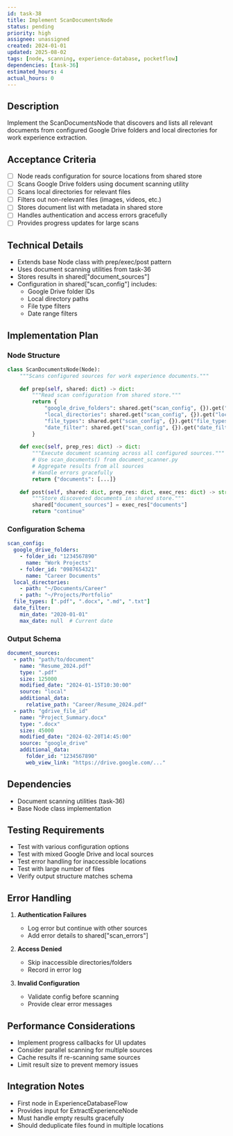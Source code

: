 ```yaml
---
id: task-38
title: Implement ScanDocumentsNode
status: pending
priority: high
assignee: unassigned
created: 2024-01-01
updated: 2025-08-02
tags: [node, scanning, experience-database, pocketflow]
dependencies: [task-36]
estimated_hours: 4
actual_hours: 0
---
```


## Description

Implement the ScanDocumentsNode that discovers and lists all relevant documents from configured Google Drive folders and local directories for work experience extraction.

## Acceptance Criteria

- [ ] Node reads configuration for source locations from shared store
- [ ] Scans Google Drive folders using document scanning utility
- [ ] Scans local directories for relevant files
- [ ] Filters out non-relevant files (images, videos, etc.)
- [ ] Stores document list with metadata in shared store
- [ ] Handles authentication and access errors gracefully
- [ ] Provides progress updates for large scans

## Technical Details

- Extends base Node class with prep/exec/post pattern
- Uses document scanning utilities from task-36
- Stores results in shared["document_sources"]
- Configuration in shared["scan_config"] includes:
  - Google Drive folder IDs
  - Local directory paths
  - File type filters
  - Date range filters

## Implementation Plan

### Node Structure

```python
class ScanDocumentsNode(Node):
    """Scans configured sources for work experience documents."""
    
    def prep(self, shared: dict) -> dict:
        """Read scan configuration from shared store."""
        return {
            "google_drive_folders": shared.get("scan_config", {}).get("google_drive_folders", []),
            "local_directories": shared.get("scan_config", {}).get("local_directories", []),
            "file_types": shared.get("scan_config", {}).get("file_types", [".pdf", ".docx", ".md"]),
            "date_filter": shared.get("scan_config", {}).get("date_filter", {})
        }
    
    def exec(self, prep_res: dict) -> dict:
        """Execute document scanning across all configured sources."""
        # Use scan_documents() from document_scanner.py
        # Aggregate results from all sources
        # Handle errors gracefully
        return {"documents": [...]}
    
    def post(self, shared: dict, prep_res: dict, exec_res: dict) -> str:
        """Store discovered documents in shared store."""
        shared["document_sources"] = exec_res["documents"]
        return "continue"
```

### Configuration Schema

```yaml
scan_config:
  google_drive_folders:
    - folder_id: "1234567890"
      name: "Work Projects"
    - folder_id: "0987654321"
      name: "Career Documents"
  local_directories:
    - path: "~/Documents/Career"
    - path: "~/Projects/Portfolio"
  file_types: [".pdf", ".docx", ".md", ".txt"]
  date_filter:
    min_date: "2020-01-01"
    max_date: null  # Current date
```

### Output Schema

```yaml
document_sources:
  - path: "path/to/document"
    name: "Resume_2024.pdf"
    type: ".pdf"
    size: 125000
    modified_date: "2024-01-15T10:30:00"
    source: "local"
    additional_data:
      relative_path: "Career/Resume_2024.pdf"
  - path: "gdrive_file_id"
    name: "Project_Summary.docx"
    type: ".docx"
    size: 45000
    modified_date: "2024-02-20T14:45:00"
    source: "google_drive"
    additional_data:
      folder_id: "1234567890"
      web_view_link: "https://drive.google.com/..."
```

## Dependencies

- Document scanning utilities (task-36)
- Base Node class implementation

## Testing Requirements

- Test with various configuration options
- Test with mixed Google Drive and local sources
- Test error handling for inaccessible locations
- Test with large number of files
- Verify output structure matches schema

## Error Handling

1. **Authentication Failures**
   - Log error but continue with other sources
   - Add error details to shared["scan_errors"]

2. **Access Denied**
   - Skip inaccessible directories/folders
   - Record in error log

3. **Invalid Configuration**
   - Validate config before scanning
   - Provide clear error messages

## Performance Considerations

- Implement progress callbacks for UI updates
- Consider parallel scanning for multiple sources
- Cache results if re-scanning same sources
- Limit result size to prevent memory issues

## Integration Notes

- First node in ExperienceDatabaseFlow
- Provides input for ExtractExperienceNode
- Must handle empty results gracefully
- Should deduplicate files found in multiple locations